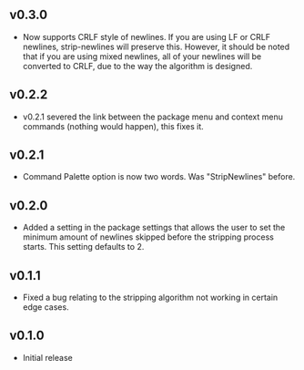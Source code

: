 ## v0.3.0

- Now supports CRLF style of newlines.  If you are using LF or CRLF newlines, strip-newlines will preserve this.  However, it should be noted that if you are using mixed newlines, all of your newlines will be converted to CRLF, due to the way the algorithm is designed.

## v0.2.2

- v0.2.1 severed the link between the package menu and context menu commands (nothing would happen), this fixes it.

## v0.2.1

- Command Palette option is now two words.  Was "StripNewlines" before.

## v0.2.0

- Added a setting in the package settings that allows the user to set the minimum amount of newlines skipped before the stripping process starts.  This setting defaults to 2.

## v0.1.1

- Fixed a bug relating to the stripping algorithm not working in certain edge cases.

## v0.1.0

- Initial release
